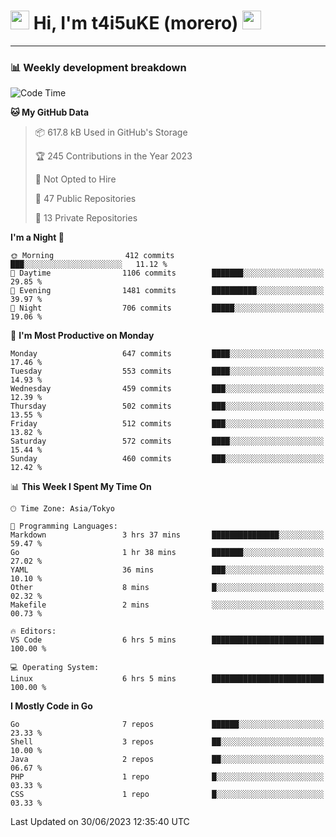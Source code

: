 <!-- Title -->
<h1>
    <img src="https://emojis.slackmojis.com/emojis/images/1600385609/10490/cactuar.gif?1600385609" width="30"/> 
    Hi, I'm t4i5uKE (morero) 
    <img src="https://emojis.slackmojis.com/emojis/images/1600385609/10490/cactuar.gif?1600385609" width="30"/>
</h1>

---

<h3> 📊 Weekly development breakdown </h3>
<!-- waka-readme-stats -->

<!--START_SECTION:waka-->
![Code Time](http://img.shields.io/badge/Code%20Time-1%2C567%20hrs%201%20min-blue)

**🐱 My GitHub Data** 

> 📦 617.8 kB Used in GitHub's Storage 
 > 
> 🏆 245 Contributions in the Year 2023
 > 
> 🚫 Not Opted to Hire
 > 
> 📜 47 Public Repositories 
 > 
> 🔑 13 Private Repositories 
 > 
**I'm a Night 🦉** 

```text
🌞 Morning                412 commits         ███░░░░░░░░░░░░░░░░░░░░░░   11.12 % 
🌆 Daytime                1106 commits        ███████░░░░░░░░░░░░░░░░░░   29.85 % 
🌃 Evening                1481 commits        ██████████░░░░░░░░░░░░░░░   39.97 % 
🌙 Night                  706 commits         █████░░░░░░░░░░░░░░░░░░░░   19.06 % 
```
📅 **I'm Most Productive on Monday** 

```text
Monday                   647 commits         ████░░░░░░░░░░░░░░░░░░░░░   17.46 % 
Tuesday                  553 commits         ████░░░░░░░░░░░░░░░░░░░░░   14.93 % 
Wednesday                459 commits         ███░░░░░░░░░░░░░░░░░░░░░░   12.39 % 
Thursday                 502 commits         ███░░░░░░░░░░░░░░░░░░░░░░   13.55 % 
Friday                   512 commits         ███░░░░░░░░░░░░░░░░░░░░░░   13.82 % 
Saturday                 572 commits         ████░░░░░░░░░░░░░░░░░░░░░   15.44 % 
Sunday                   460 commits         ███░░░░░░░░░░░░░░░░░░░░░░   12.42 % 
```


📊 **This Week I Spent My Time On** 

```text
🕑︎ Time Zone: Asia/Tokyo

💬 Programming Languages: 
Markdown                 3 hrs 37 mins       ███████████████░░░░░░░░░░   59.47 % 
Go                       1 hr 38 mins        ███████░░░░░░░░░░░░░░░░░░   27.02 % 
YAML                     36 mins             ███░░░░░░░░░░░░░░░░░░░░░░   10.10 % 
Other                    8 mins              █░░░░░░░░░░░░░░░░░░░░░░░░   02.32 % 
Makefile                 2 mins              ░░░░░░░░░░░░░░░░░░░░░░░░░   00.73 % 

🔥 Editors: 
VS Code                  6 hrs 5 mins        █████████████████████████   100.00 % 

💻 Operating System: 
Linux                    6 hrs 5 mins        █████████████████████████   100.00 % 
```

**I Mostly Code in Go** 

```text
Go                       7 repos             ██████░░░░░░░░░░░░░░░░░░░   23.33 % 
Shell                    3 repos             ██░░░░░░░░░░░░░░░░░░░░░░░   10.00 % 
Java                     2 repos             ██░░░░░░░░░░░░░░░░░░░░░░░   06.67 % 
PHP                      1 repo              █░░░░░░░░░░░░░░░░░░░░░░░░   03.33 % 
CSS                      1 repo              █░░░░░░░░░░░░░░░░░░░░░░░░   03.33 % 
```




 Last Updated on 30/06/2023 12:35:40 UTC
<!--END_SECTION:waka-->
